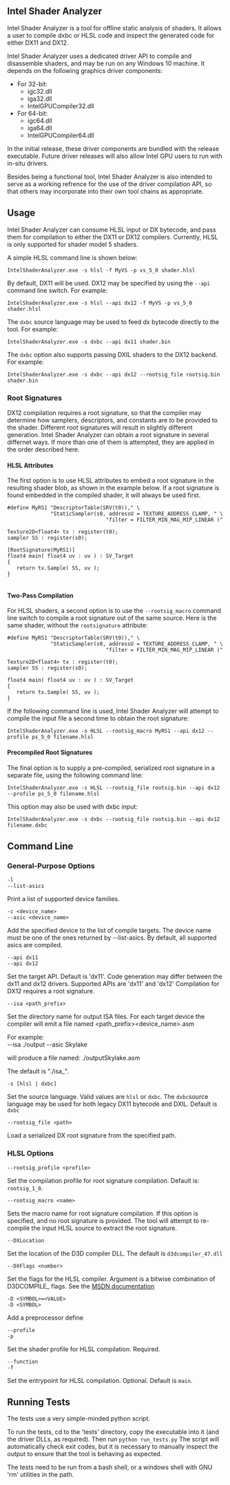 
## Intel Shader Analyzer
Intel Shader Analyzer is a tool for offline static analysis of shaders.  It allows a user to compile dxbc or HLSL code and inspect the generated code for either DX11 and DX12.   

Intel Shader Analyzer uses a dedicated driver API to compile and disassemble shaders, and may be run on any Windows 10 machine.  It depends on the following graphics driver components:
   * For 32-bit:
        * igc32.dll
        * iga32.dll
        * IntelGPUCompiler32.dll
   * For 64-bit:
        * igc64.dll
        * iga64.dll
        * IntelGPUCompiler64.dll


In the initial release, these driver components are bundled with the release executable.  Future driver releases will also allow Intel GPU users to run with in-situ drivers.

Besides being a functional tool, Intel Shader Analyzer is also intended to serve as a working refrence for the use of the driver compilation API, so that others may incorporate into their own tool chains as appropriate.

## Usage

Intel Shader Analyzer can consume HLSL input or DX bytecode, and pass them for compilation to either the DX11 or DX12 compilers.  Currently, HLSL is only supported for shader model 5 shaders.  

A simple HLSL command line is shown below:

    IntelShaderAnalyzer.exe -s hlsl -f MyVS -p vs_5_0 shader.hlsl

By default, DX11 will be used.  DX12 may be specified by using the `--api` command line switch.  For example:

    IntelShaderAnalyzer.exe -s hlsl --api dx12 -f MyVS -p vs_5_0 shader.hlsl

The `dxbc` source language may be used to feed dx bytecode directly to the tool.  For example:

    IntelShaderAnalyzer.exe -s dxbc --api dx11 shader.bin

 The `dxbc` option also supports passing DXIL shaders to the DX12 backend.  For example:
 
    IntelShaderAnalyzer.exe -s dxbc --api dx12 --rootsig_file rootsig.bin shader.bin

### Root Signatures

DX12 compilation requires a root signature, so that the compiler may determine how samplers, descriptors, and constants are to be provided to the shader.  Different root signatures will result in slightly different generation.   Intel Shader Analyzer can obtain a root signature in several differnet ways.  If more than one of them is attempted, they are applied in the order described here.

#### HLSL Attributes

The first option is to use HLSL attributes to embed a root signature in the resulting shader blob, as shown in the example below.  If a root signature is found embedded in the compiled shader, it will always be used first.  
    
```
#define MyRS1 "DescriptorTable(SRV(t0))," \
              "StaticSampler(s0, addressU = TEXTURE_ADDRESS_CLAMP, " \
                                "filter = FILTER_MIN_MAG_MIP_LINEAR )"
                                 
Texture2D<float4> tx : register(t0);
sampler SS : register(s0);

[RootSignature(MyRS1)]
float4 main( float4 uv : uv ) : SV_Target
{
   return tx.Sample( SS, uv );
}


```

#### Two-Pass Compilation

For HLSL shaders, a second option is to use the `--rootsig_macro` command line switch to compile a root signature out of the same source.   Here is the same shader, without the `rootsignature` attribute:

```
#define MyRS1 "DescriptorTable(SRV(t0))," \
              "StaticSampler(s0, addressU = TEXTURE_ADDRESS_CLAMP, " \
                                "filter = FILTER_MIN_MAG_MIP_LINEAR )"
                                 
Texture2D<float4> tx : register(t0);
sampler SS : register(s0);

float4 main( float4 uv : uv ) : SV_Target
{
   return tx.Sample( SS, uv );
}
```

If the following command line is used, Intel Shader Analyzer will attempt to compile the input file a second time to obtain the root signature:

    IntelShaderAnalyzer.exe -s HLSL --rootsig_macro MyRS1 --api dx12 --profile ps_5_0 filename.hlsl


#### Precompiled Root Signatures

The final option is to supply a pre-compiled, serialized root signature in a separate file, using the following command line:

    IntelShaderAnalyzer.exe -s HLSL --rootsig_file rootsig.bin --api dx12 --profile ps_5_0 filename.hlsl

This option may also be used with dxbc input:

    IntelShaderAnalyzer.exe -s dxbc --rootsig_file rootsig.bin --api dx12 filename.dxbc

## Command Line


### General-Purpose Options

    -l
    --list-asics

Print a list of supported device families.


    -c <device_name>
    --asic <device_name>

Add the specified device to the list of compile targets.   The device name must be one of the ones returned by --list-asics.  By default, all supported asics are compiled.

    --api dx11
    --api dx12

Set the target API.  Default is 'dx11'.  Code generation may differ between the dx11 and dx12 drivers.  Supported APIs are 'dx11' and 'dx12'  Compilation for DX12 requires a root signature.  

    --isa <path_prefix>

Set the directory name for output ISA files.   For each target device the compiler will emit a file named <path_prefix><device_name>.asm

For example:  
    --isa ./output   --asic Skylake   
        
will produce a file named:  ./outputSkylake.asm

The default is "./isa_".

    -s [hlsl | dxbc]

Set the source language.  Valid values are `hlsl` or `dxbc`.   The `dxbc`source language may be used for both legacy DX11 bytecode and DXIL.  Default is `dxbc`

    --rootsig_file <path>

Load a serialized DX root signature from the specified path.


### HLSL Options

    --rootsig_profile <profile>

Set the compilation profile for root signature compilation.  Default is:  `rootsig_1_0`.

    --rootsig_macro <name>

Sets the macro name for root signature compilation.  If this option is specified, and no root signature is provided.  The tool will attempt to re-compile the input HLSL source to extract the root signature.
     
    --DXLocation

Set the location of the D3D compiler DLL.  The default is `d3dcompiler_47.dll`

    --DXFlags <number>

Set the flags for the HLSL compiler.  Argument is a bitwise combination of D3DCOMPILE_ flags.  See the [MSDN documentation](https://docs.microsoft.com/en-us/windows/desktop/direct3dhlsl/d3dcompile-constants)

    -D <SYMBOL>=<VALUE>
    -D <SYMBOL>

Add a preprocessor define

    --profile
    -p

Set the shader profile for HLSL compilation.  Required.

    --function
    -f

Set the entrypoint for HLSL compilation.  Optional.  Default is `main`.


## Running Tests

The tests use a very simple-minded python script.  

To run the tests, cd to the 'tests' directory, copy the executable into it (and the driver DLLs, as required).  Then run `python run_tests.py`
The script will automatically check exit codes, but it is necessary to manually inspect the output to ensure that the tool is behaving as expected.

The tests need to be run from a bash shell, or a windows shell with GNU 'rm' utilities in the path.
